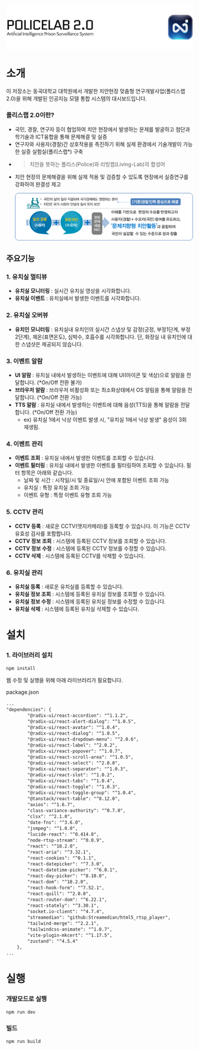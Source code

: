![thumbnail](../resource/thumb.png)

# 소개

이 저장소는 동국대학교 대학원에서 개발한 치안현장 맞춤형 연구개발사업(폴리스랩 2.0)을 위해 개발된 인공지능 모델 통합 시스템의 대시보드입니다.

### 폴리스랩 2.0이란?

-   국민, 경찰, 연구자 등이 협업하여 치안 현장에서 발생하는 문제를 발굴하고 첨단과학기술과 ICT융합을 통해 문제해결 및 실증
-   연구자와 사용자(경찰)간 상호작용을 촉진하기 위해 실제 환경에서 기술개발이 가능한 실증 실험실(폴리스랩\*) 구축

*   > 치안을 뜻하는 폴리스(Police)와 리빙랩(Living-Lab)의 합성어

-   치안 현장의 문제해결을 위해 실제 적용 및 검증할 수 있도록 현장에서 실증연구를 강화하여 완결성 제고

    ![PoliceLab 2.0](../resource/introduction.png)

## 주요기능

### 1. 유치실 멀티뷰

-   **유치실 모니터링** : 실시간 유치실 영상을 시각화합니다.
-   **유치실 이벤트** : 유치실에서 발생한 이벤트를 시각화합니다.

### 2. 유치실 오버뷰

-   **유치인 모니터링** : 유치실내 유치인의 실시간 스냅샷 및 감정(긍정, 부정1단계, 부정2단계), 체온(표면온도), 심박수, 호흡수를 시각화합니다. 단, 화장실 내 유치인에 대한 스냅샷은 제공되지 않습니다.

### 3. 이벤트 알람

-   **UI 알람** : 유치실 내에서 발생하는 이벤트에 대해 UI(아이콘 및 색상)으로 알람을 전달합니다. (\*On/Off 전환 불가)
-   **브라우저 알람** : 브라우저 비활성화 또는 최소화상태에서 OS 알림을 통해 알람을 전달합니다. (\*On/Off 전환 가능)
-   **TTS 알람** : 유치실 내에서 발생하는 이벤트에 대해 음성(TTS)을 통해 알람을 전달합니다. (\*On/Off 전환 가능)
    -   ex) 유치실 1에서 낙상 이벤트 발생 시, "유치실 1에서 낙상 발생" 음성이 3회 재생됨.

### 4. 이벤트 관리

-   **이벤트 조회** : 유치실 내에서 발생한 이벤트를 조회할 수 있습니다.
-   **이벤트 필터링** : 유치실 내에서 발생한 이벤트를 필터링하여 조회할 수 있습니다. 필터 항목은 아래와 같습니다.
    -   날짜 및 시간 : 시작일/시 및 종료일/시 안에 포함된 이벤트 조회 가능
    -   유치실 : 특정 유치실 조회 가능
    -   이벤트 유형 : 특정 이벤트 유형 조회 가능

### 5. CCTV 관리

-   **CCTV 등록** : 새로운 CCTV(엣지카메라)를 등록할 수 있습니다. 이 기능은 CCTV 유효성 검사를 포함합니다.
-   **CCTV 정보 조회** : 시스템에 등록된 CCTV 정보를 조회할 수 있습니다.
-   **CCTV 정보 수정** : 시스템에 등록된 CCTV 정보를 수정할 수 있습니다.
-   **CCTV 삭제** : 시스템에 등록된 CCTV를 삭제할 수 있습니다.

### 6. 유치실 관리

-   **유치실 등록** : 새로운 유치실를 등록할 수 있습니다.
-   **유치실 정보 조회** : 시스템에 등록된 유치실 정보를 조회할 수 있습니다.
-   **유치실 정보 수정** : 시스템에 등록된 유치실 정보를 수정할 수 있습니다.
-   **유치실 삭제** : 시스템에 등록된 유치실 삭제할 수 있습니다.

# 설치

### 1. 라이브러리 설치

```
npm install
```

웹 수정 및 실행을 위해 아래 라이브러리가 필요합니다.

package.json

```
...
"dependencies": {
        "@radix-ui/react-accordion": "^1.1.2",
        "@radix-ui/react-alert-dialog": "^1.0.5",
        "@radix-ui/react-avatar": "^1.0.4",
        "@radix-ui/react-dialog": "^1.0.5",
        "@radix-ui/react-dropdown-menu": "^2.0.6",
        "@radix-ui/react-label": "^2.0.2",
        "@radix-ui/react-popover": "^1.0.7",
        "@radix-ui/react-scroll-area": "^1.0.5",
        "@radix-ui/react-select": "^2.0.0",
        "@radix-ui/react-separator": "^1.0.3",
        "@radix-ui/react-slot": "^1.0.2",
        "@radix-ui/react-tabs": "^1.0.4",
        "@radix-ui/react-toggle": "^1.0.3",
        "@radix-ui/react-toggle-group": "^1.0.4",
        "@tanstack/react-table": "^8.12.0",
        "axios": "^1.6.7",
        "class-variance-authority": "^0.7.0",
        "clsx": "^2.1.0",
        "date-fns": "^3.6.0",
        "jsmpeg": "^1.0.0",
        "lucide-react": "^0.414.0",
        "node-rtsp-stream": "^0.0.9",
        "react": "^18.2.0",
        "react-aria": "^3.32.1",
        "react-cookies": "^0.1.1",
        "react-datepicker": "^7.3.0",
        "react-datetime-picker": "^6.0.1",
        "react-day-picker": "^8.10.0",
        "react-dom": "^18.2.0",
        "react-hook-form": "^7.52.1",
        "react-quill": "^2.0.0",
        "react-router-dom": "^6.22.1",
        "react-stately": "^3.30.1",
        "socket.io-client": "^4.7.4",
        "streamedian": "github:Streamedian/html5_rtsp_player",
        "tailwind-merge": "^2.2.1",
        "tailwindcss-animate": "^1.0.7",
        "vite-plugin-mkcert": "^1.17.5",
        "zustand": "^4.5.4"
    },
...
```

# 실행

### 개발모드로 실행

```
npm run dev
```

### 빌드

```
npm run build
```
